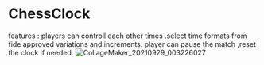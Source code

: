 # ChessClock 
features : players can controll each other times .select time formats from fide approved variations and increments.
player can pause the match ,reset the clock if needed.
![CollageMaker_20210929_003226027](https://user-images.githubusercontent.com/32747201/135147552-8f7f863d-3e5b-4f84-bb18-e48bb9581618.jpg)
